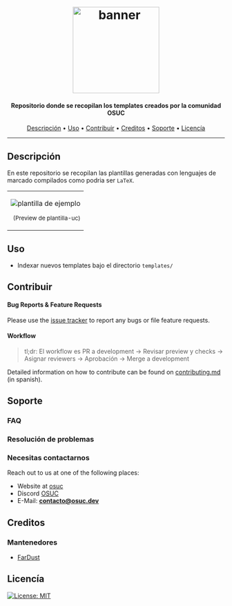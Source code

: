 <h1 align="center">
  <br>
  <a href=#><img src="https://osuc.dev/img/min-icon.svg" width="200px" alt="banner"></a>
</h1>

<h4 align="center"> Repositorio donde se recopilan los templates creados por la comunidad OSUC </h4>

<p align="center">
     <!-- Badges Here -->
</p>
      
<p align="center">
  <a href="#Descripción">Descripción</a> •
  <a href="#Uso">Uso</a> •
  <a href="#Contribuir">Contribuir</a> •
  <a href="#Creditos">Creditos</a> •
  <a href="#Soporte">Soporte</a> •
  <a href="#Licencía">Licencía</a>
</p>

---

## Descripción

En este repositorio se recopilan las plantillas generadas con lenguajes de marcado compilados como podria ser `LaTeX`.

<table>
<tr>
<td>

![plantilla de ejemplo](https://github.com/open-source-uc/latex-templates/raw/master/templates/plantilla-uc/ejemplos/portada.png#)
<p align="right">
<sub>(Preview de plantilla-uc)</sub>
</p>

</td>
</tr>
</table>

## Uso

* Indexar nuevos templates bajo el directorio `templates/`

## Contribuir


#### Bug Reports & Feature Requests

Please use the [issue tracker](#) to report any bugs or file feature requests.

#### Workflow

> tl;dr:
> El workflow es PR a development -> Revisar preview y checks -> Asignar reviewers -> Aprobación -> Merge a development

Detailed information on how to contribute can be found on [contributing.md](contributing.md) (in spanish).


## Soporte

### FAQ
### Resolución de problemas

### Necesitas contactarnos
Reach out to us at one of the following places:

- Website at [osuc](https://osuc.dev)
- Discord [OSUC](#)
- E-Mail: **contacto@osuc.dev**

## Creditos

### Mantenedores

- [FarDust](https://www.github.com/FarDust)
## Licencía

[![License: MIT](https://img.shields.io/badge/License-MIT-yellow.svg)](./license.md)
